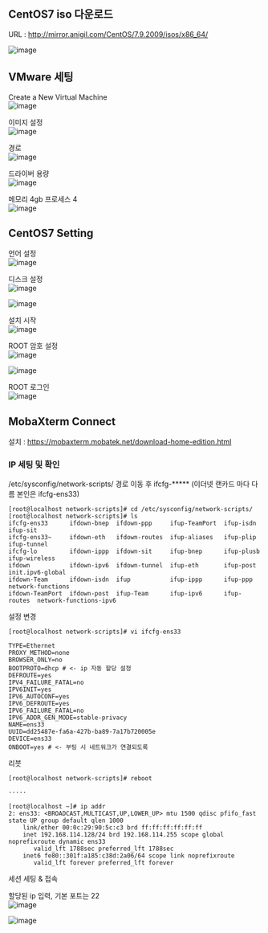 
## CentOS7 iso 다운로드

URL : http://mirror.anigil.com/CentOS/7.9.2009/isos/x86_64/

![image](https://github.com/LeeJaeYong02/Oacle-Tuning-Essentials/assets/66985977/47aab3ad-dd69-44c2-bbc2-ecaf7c8883e9)

## VMware 세팅

Create a New  Virtual Machine<br/>
![image](https://github.com/LeeJaeYong02/Oacle-Tuning-Essentials/assets/66985977/97df804c-c0d1-4ec0-8e6c-b5b86fde345b)

이미지 설정<br/>
![image](https://github.com/LeeJaeYong02/Oacle-Tuning-Essentials/assets/66985977/98cf80bb-4c65-4b4c-a113-90099ff3241f)

경로<br/>
![image](https://github.com/LeeJaeYong02/Oacle-Tuning-Essentials/assets/66985977/110c6821-6e04-4544-a550-7631814e52f8)

드라이버 용량<br/>
![image](https://github.com/LeeJaeYong02/Oacle-Tuning-Essentials/assets/66985977/6a57c3ca-287b-4898-aba3-63f02a41355d)

메모리 4gb
프로세스 4<br/>
![image](https://github.com/LeeJaeYong02/Oacle-Tuning-Essentials/assets/66985977/f86af3d0-724b-410a-9dd8-afdd7ebd101d)

## CentOS7 Setting

언어 설정<br/>
![image](https://github.com/LeeJaeYong02/Oacle-Tuning-Essentials/assets/66985977/0f18e5fd-82c3-42a8-ad6f-e054290365d5)


디스크 설정<br/>
![image](https://github.com/LeeJaeYong02/Oacle-Tuning-Essentials/assets/66985977/bcaea6d8-10d2-440e-b620-db2e61e9ef57)

![image](https://github.com/LeeJaeYong02/Oacle-Tuning-Essentials/assets/66985977/996f1c54-c644-4d9a-9289-b097720b5d76)

설치 시작<br/>
![image](https://github.com/LeeJaeYong02/Oacle-Tuning-Essentials/assets/66985977/b079f740-2a94-4aec-96d1-a0fdf3694dca)

ROOT 암호 설정<br/>
![image](https://github.com/LeeJaeYong02/Oacle-Tuning-Essentials/assets/66985977/33c6e5ef-9cc6-40a4-8363-fc9bc313110f)

![image](https://github.com/LeeJaeYong02/Oacle-Tuning-Essentials/assets/66985977/f7977737-ef10-491e-8836-0ceb258755e9)

ROOT 로그인<br/>
![image](https://github.com/LeeJaeYong02/Oacle-Tuning-Essentials/assets/66985977/d51e82d0-fd5c-481e-b12e-1c1eee1a18e6)

## MobaXterm Connect

설치 : https://mobaxterm.mobatek.net/download-home-edition.html

### IP 세팅 및 확인

/etc/sysconfig/network-scripts/ 경로 이동 후 
ifcfg-***** (이더넷 랜카드 마다 다름 본인은 ifcfg-ens33)
```
[root@localhost network-scripts]# cd /etc/sysconfig/network-scripts/
[root@localhost network-scripts]# ls
ifcfg-ens33      ifdown-bnep  ifdown-ppp     ifup-TeamPort  ifup-isdn    ifup-sit
ifcfg-ens33~     ifdown-eth   ifdown-routes  ifup-aliases   ifup-plip    ifup-tunnel
ifcfg-lo         ifdown-ippp  ifdown-sit     ifup-bnep      ifup-plusb   ifup-wireless
ifdown           ifdown-ipv6  ifdown-tunnel  ifup-eth       ifup-post    init.ipv6-global
ifdown-Team      ifdown-isdn  ifup           ifup-ippp      ifup-ppp     network-functions
ifdown-TeamPort  ifdown-post  ifup-Team      ifup-ipv6      ifup-routes  network-functions-ipv6

```

설정 변경

```
[root@localhost network-scripts]# vi ifcfg-ens33

TYPE=Ethernet
PROXY_METHOD=none
BROWSER_ONLY=no
BOOTPROTO=dhcp # <- ip 자동 할당 설정
DEFROUTE=yes
IPV4_FAILURE_FATAL=no
IPV6INIT=yes
IPV6_AUTOCONF=yes
IPV6_DEFROUTE=yes
IPV6_FAILURE_FATAL=no
IPV6_ADDR_GEN_MODE=stable-privacy
NAME=ens33
UUID=dd25487e-fa6a-427b-ba89-7a17b720005e
DEVICE=ens33
ONBOOT=yes # <- 부팅 시 네트워크가 연결되도록
```

리붓

```
[root@localhost network-scripts]# reboot

·····

[root@localhost ~]# ip addr
2: ens33: <BROADCAST,MULTICAST,UP,LOWER_UP> mtu 1500 qdisc pfifo_fast state UP group default qlen 1000
    link/ether 00:0c:29:90:5c:c3 brd ff:ff:ff:ff:ff:ff
    inet 192.168.114.128/24 brd 192.168.114.255 scope global noprefixroute dynamic ens33
       valid_lft 1788sec preferred_lft 1788sec
    inet6 fe80::301f:a185:c38d:2a06/64 scope link noprefixroute
       valid_lft forever preferred_lft forever

```

세션 세팅 & 접속

할당된 ip 입력, 기본 포트는 22<br/>
![image](https://github.com/LeeJaeYong02/Oacle-Tuning-Essentials/assets/66985977/f85e3a40-9fad-439a-bd84-116a5ff45305)


![image](https://github.com/LeeJaeYong02/Oacle-Tuning-Essentials/assets/66985977/5f093638-5693-4a5e-b231-78ed05b4a149)


